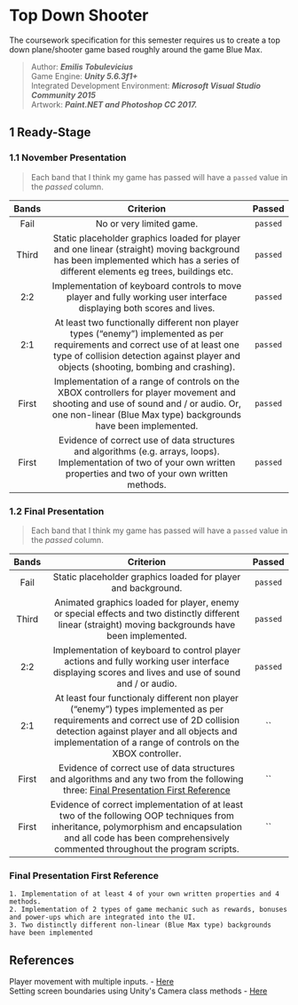 # Top Down Shooter
The coursework specification for this semester requires us to create a top down plane/shooter game based roughly around the game Blue Max.

> Author: ***Emilis Tobulevicius***  
> Game Engine: ***Unity 5.6.3f1+***  
> Integrated Development Environment: ***Microsoft Visual Studio Community 2015***  
> Artwork: ***Paint.NET and Photoshop CC 2017.***

## 1 Ready-Stage
### 1.1 November Presentation
> Each band that I think my game has passed will have a `passed` value in the *passed* column.

| Bands | Criterion | Passed |
|:-----:|:---------:|:------:|
| Fail  | No or very limited game. | `passed` |
| Third | Static placeholder graphics loaded for player and one linear (straight) moving background has been implemented which has a series of different elements eg trees, buildings etc. | `passed` |
| 2:2   | Implementation of keyboard controls to move player and fully working user interface displaying both scores and lives. | `passed` |
| 2:1   | At least two functionally different non player types (“enemy”) implemented as per requirements and correct use of at least one type of collision detection against player and objects (shooting, bombing and crashing). | `passed` |
| First | Implementation of a range of controls on the XBOX controllers for player movement and shooting and use of sound and / or audio. Or, one non-linear (Blue Max type) backgrounds have been implemented. | `passed` |
| First | Evidence of correct use of data structures and algorithms (e.g. arrays, loops). Implementation of two of your own written properties and two of your own written methods. | `passed` |

### 1.2 Final Presentation
> Each band that I think my game has passed will have a `passed` value in the *passed* column.  

| Bands | Criterion | Passed |
|:-----:|:---------:|:------:|
| Fail  | Static placeholder graphics loaded for player and background. | `passed` |
| Third | Animated graphics loaded for player, enemy or special effects and two distinctly different linear (straight) moving backgrounds have been implemented. | `passed` |
| 2:2   | Implementation of keyboard to control player actions and fully working user interface displaying scores and lives and use of sound and / or audio. | `passed` |
| 2:1   | At least four functionaly  different non player (“enemy”) types implemented as per requirements and correct use of 2D collision detection against player and all objects and implementation of a range of controls on the XBOX controller. | `` |
| First | Evidence of correct use of data structures and algorithms and any two from the following three: [Final Presentation First Reference](#final-presentation-first-reference) | `` |
| First | Evidence of correct implementation of at least two of the following OOP techniques from inheritance, polymorphism and encapsulation and all code has been comprehensively commented throughout the program scripts. | `` |  

### Final Presentation First Reference
    1. Implementation of at least 4 of your own written properties and 4 methods.
    2. Implementation of 2 types of game mechanic such as rewards, bonuses and power-ups which are integrated into the UI. 
    3. Two distinctly different non-linear (Blue Max type) backgrounds have been implemented 

## References
Player movement with multiple inputs. - [Here](https://unity3d.com/learn/tutorials/topics/multiplayer-networking/creating-player-movement-single-player)  
Setting screen boundaries using Unity's Camera class methods - [Here](http://answers.unity3d.com/answers/705408/view.html)